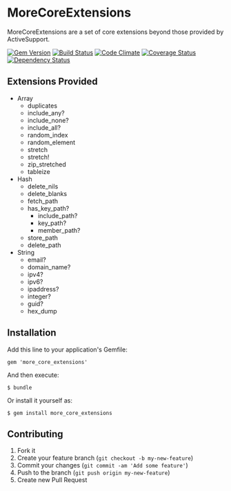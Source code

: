 # MoreCoreExtensions

MoreCoreExtensions are a set of core extensions beyond those provided by ActiveSupport.

[![Gem Version](https://badge.fury.io/rb/more_core_extensions.png)](http://badge.fury.io/rb/more_core_extensions)
[![Build Status](https://travis-ci.org/ManageIQ/more_core_extensions.png?branch=master)](https://travis-ci.org/ManageIQ/more_core_extensions)
[![Code Climate](https://codeclimate.com/github/ManageIQ/more_core_extensions.png)](https://codeclimate.com/github/ManageIQ/more_core_extensions)
[![Coverage Status](https://coveralls.io/repos/ManageIQ/more_core_extensions/badge.png)](https://coveralls.io/r/ManageIQ/more_core_extensions)
[![Dependency Status](https://gemnasium.com/ManageIQ/more_core_extensions.png)](https://gemnasium.com/ManageIQ/more_core_extensions)

## Extensions Provided

* Array
  * duplicates
  * include_any?
  * include_none?
  * include_all?
  * random_index
  * random_element
  * stretch
  * stretch!
  * zip_stretched
  * tableize
* Hash
  * delete_nils
  * delete_blanks
  * fetch_path
  * has_key_path?
    * include_path?
    * key_path?
    * member_path?
  * store_path
  * delete_path
* String
  * email?
  * domain_name?
  * ipv4?
  * ipv6?
  * ipaddress?
  * integer?
  * guid?
  * hex_dump

## Installation

Add this line to your application's Gemfile:

    gem 'more_core_extensions'

And then execute:

    $ bundle

Or install it yourself as:

    $ gem install more_core_extensions

## Contributing

1. Fork it
2. Create your feature branch (`git checkout -b my-new-feature`)
3. Commit your changes (`git commit -am 'Add some feature'`)
4. Push to the branch (`git push origin my-new-feature`)
5. Create new Pull Request
